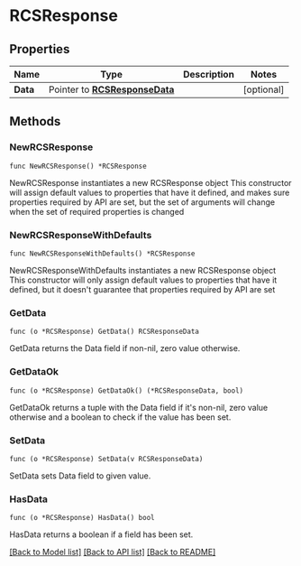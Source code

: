 # RCSResponse

## Properties

Name | Type | Description | Notes
------------ | ------------- | ------------- | -------------
**Data** | Pointer to [**RCSResponseData**](RCSResponseData.md) |  | [optional] 

## Methods

### NewRCSResponse

`func NewRCSResponse() *RCSResponse`

NewRCSResponse instantiates a new RCSResponse object
This constructor will assign default values to properties that have it defined,
and makes sure properties required by API are set, but the set of arguments
will change when the set of required properties is changed

### NewRCSResponseWithDefaults

`func NewRCSResponseWithDefaults() *RCSResponse`

NewRCSResponseWithDefaults instantiates a new RCSResponse object
This constructor will only assign default values to properties that have it defined,
but it doesn't guarantee that properties required by API are set

### GetData

`func (o *RCSResponse) GetData() RCSResponseData`

GetData returns the Data field if non-nil, zero value otherwise.

### GetDataOk

`func (o *RCSResponse) GetDataOk() (*RCSResponseData, bool)`

GetDataOk returns a tuple with the Data field if it's non-nil, zero value otherwise
and a boolean to check if the value has been set.

### SetData

`func (o *RCSResponse) SetData(v RCSResponseData)`

SetData sets Data field to given value.

### HasData

`func (o *RCSResponse) HasData() bool`

HasData returns a boolean if a field has been set.


[[Back to Model list]](../README.md#documentation-for-models) [[Back to API list]](../README.md#documentation-for-api-endpoints) [[Back to README]](../README.md)


